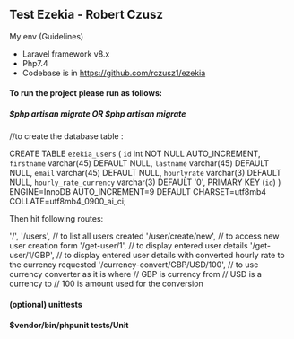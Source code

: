## Test Ezekia - Robert Czusz

My env (Guidelines)
- Laravel framework v8.x
- Php7.4 
- Codebase is in https://github.com/rczusz1/ezekia


#### To run the project please run as follows:

##### $php artisan migrate OR $php artisan migrate 

//to create the database table :

CREATE TABLE `ezekia_users` (
  `id` int NOT NULL AUTO_INCREMENT,
  `firstname` varchar(45) DEFAULT NULL,
  `lastname` varchar(45) DEFAULT NULL,
  `email` varchar(45) DEFAULT NULL,
  `hourlyrate` varchar(3) DEFAULT NULL,
  `hourly_rate_currency` varchar(3) DEFAULT '0',
  PRIMARY KEY (`id`)
) ENGINE=InnoDB AUTO_INCREMENT=9 DEFAULT CHARSET=utf8mb4 COLLATE=utf8mb4_0900_ai_ci;

Then hit following routes:

'/',
'/users', // to list all users created
'/user/create/new', // to access new user creation form
'/get-user/1', // to display entered user details
'/get-user/1/GBP', // to display entered user details with converted hourly rate to the currency requested
'/currency-convert/GBP/USD/100', // to use currency converter as it is where 
                                 // GBP is currency from
                                 // USD is a currency to 
                                 // 100 is amount used for the conversion
 
 
 #### (optional) unittests
 
 #### $vendor/bin/phpunit tests/Unit
 
 
 

